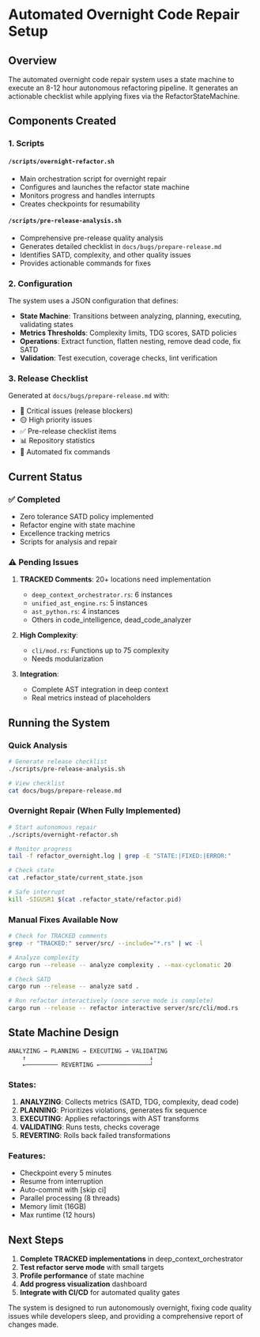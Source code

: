 # Automated Overnight Code Repair Setup

## Overview

The automated overnight code repair system uses a state machine to execute an 8-12 hour autonomous refactoring pipeline. It generates an actionable checklist while applying fixes via the RefactorStateMachine.

## Components Created

### 1. Scripts

#### `/scripts/overnight-refactor.sh`
- Main orchestration script for overnight repair
- Configures and launches the refactor state machine
- Monitors progress and handles interrupts
- Creates checkpoints for resumability

#### `/scripts/pre-release-analysis.sh`
- Comprehensive pre-release quality analysis
- Generates detailed checklist in `docs/bugs/prepare-release.md`
- Identifies SATD, complexity, and other quality issues
- Provides actionable commands for fixes

### 2. Configuration

The system uses a JSON configuration that defines:
- **State Machine**: Transitions between analyzing, planning, executing, validating states
- **Metrics Thresholds**: Complexity limits, TDG scores, SATD policies
- **Operations**: Extract function, flatten nesting, remove dead code, fix SATD
- **Validation**: Test execution, coverage checks, lint verification

### 3. Release Checklist

Generated at `docs/bugs/prepare-release.md` with:
- 🔴 Critical issues (release blockers)
- 🟡 High priority issues  
- ✅ Pre-release checklist items
- 📊 Repository statistics
- 🤖 Automated fix commands

## Current Status

### ✅ Completed
- Zero tolerance SATD policy implemented
- Refactor engine with state machine
- Excellence tracking metrics
- Scripts for analysis and repair

### ⚠️ Pending Issues
1. **TRACKED Comments**: 20+ locations need implementation
   - `deep_context_orchestrator.rs`: 6 instances
   - `unified_ast_engine.rs`: 5 instances
   - `ast_python.rs`: 4 instances
   - Others in code_intelligence, dead_code_analyzer

2. **High Complexity**: 
   - `cli/mod.rs`: Functions up to 75 complexity
   - Needs modularization

3. **Integration**:
   - Complete AST integration in deep context
   - Real metrics instead of placeholders

## Running the System

### Quick Analysis
```bash
# Generate release checklist
./scripts/pre-release-analysis.sh

# View checklist
cat docs/bugs/prepare-release.md
```

### Overnight Repair (When Fully Implemented)
```bash
# Start autonomous repair
./scripts/overnight-refactor.sh

# Monitor progress
tail -f refactor_overnight.log | grep -E "STATE:|FIXED:|ERROR:"

# Check state
cat .refactor_state/current_state.json

# Safe interrupt
kill -SIGUSR1 $(cat .refactor_state/refactor.pid)
```

### Manual Fixes Available Now
```bash
# Check for TRACKED comments
grep -r "TRACKED:" server/src/ --include="*.rs" | wc -l

# Analyze complexity
cargo run --release -- analyze complexity . --max-cyclomatic 20

# Check SATD
cargo run --release -- analyze satd .

# Run refactor interactively (once serve mode is complete)
cargo run --release -- refactor interactive server/src/cli/mod.rs
```

## State Machine Design

```
ANALYZING → PLANNING → EXECUTING → VALIDATING
    ↑                                   ↓
    ←───────── REVERTING ←──────────────┘
```

### States:
1. **ANALYZING**: Collects metrics (SATD, TDG, complexity, dead code)
2. **PLANNING**: Prioritizes violations, generates fix sequence
3. **EXECUTING**: Applies refactorings with AST transforms
4. **VALIDATING**: Runs tests, checks coverage
5. **REVERTING**: Rolls back failed transformations

### Features:
- Checkpoint every 5 minutes
- Resume from interruption
- Auto-commit with [skip ci]
- Parallel processing (8 threads)
- Memory limit (16GB)
- Max runtime (12 hours)

## Next Steps

1. **Complete TRACKED implementations** in deep_context_orchestrator
2. **Test refactor serve mode** with small targets
3. **Profile performance** of state machine
4. **Add progress visualization** dashboard
5. **Integrate with CI/CD** for automated quality gates

The system is designed to run autonomously overnight, fixing code quality issues while developers sleep, and providing a comprehensive report of changes made.